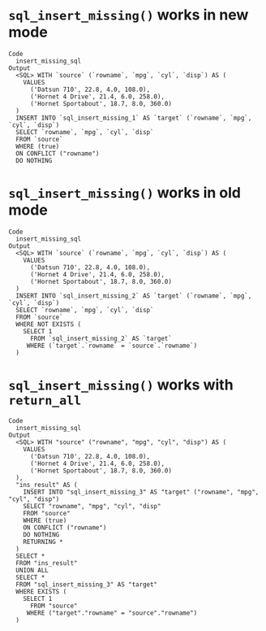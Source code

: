 # `sql_insert_missing()` works in new mode

    Code
      insert_missing_sql
    Output
      <SQL> WITH `source` (`rowname`, `mpg`, `cyl`, `disp`) AS (
        VALUES
          ('Datsun 710', 22.8, 4.0, 108.0),
          ('Hornet 4 Drive', 21.4, 6.0, 258.0),
          ('Hornet Sportabout', 18.7, 8.0, 360.0)
      )
      INSERT INTO `sql_insert_missing_1` AS `target` (`rowname`, `mpg`, `cyl`, `disp`)
      SELECT `rowname`, `mpg`, `cyl`, `disp`
      FROM `source`
      WHERE (true)
      ON CONFLICT ("rowname")
      DO NOTHING

# `sql_insert_missing()` works in old mode

    Code
      insert_missing_sql
    Output
      <SQL> WITH `source` (`rowname`, `mpg`, `cyl`, `disp`) AS (
        VALUES
          ('Datsun 710', 22.8, 4.0, 108.0),
          ('Hornet 4 Drive', 21.4, 6.0, 258.0),
          ('Hornet Sportabout', 18.7, 8.0, 360.0)
      )
      INSERT INTO `sql_insert_missing_2` AS `target` (`rowname`, `mpg`, `cyl`, `disp`)
      SELECT `rowname`, `mpg`, `cyl`, `disp`
      FROM `source`
      WHERE NOT EXISTS (
        SELECT 1
          FROM `sql_insert_missing_2` AS `target`
         WHERE (`target`.`rowname` = `source`.`rowname`)
      )

# `sql_insert_missing()` works with `return_all`

    Code
      insert_missing_sql
    Output
      <SQL> WITH "source" ("rowname", "mpg", "cyl", "disp") AS (
        VALUES
          ('Datsun 710', 22.8, 4.0, 108.0),
          ('Hornet 4 Drive', 21.4, 6.0, 258.0),
          ('Hornet Sportabout', 18.7, 8.0, 360.0)
      ),
      "ins_result" AS (
        INSERT INTO "sql_insert_missing_3" AS "target" ("rowname", "mpg", "cyl", "disp")
        SELECT "rowname", "mpg", "cyl", "disp"
        FROM "source"
        WHERE (true)
        ON CONFLICT ("rowname")
        DO NOTHING
        RETURNING *
      )
      SELECT *
      FROM "ins_result"
      UNION ALL
      SELECT *
      FROM "sql_insert_missing_3" AS "target"
      WHERE EXISTS (
        SELECT 1
          FROM "source"
         WHERE ("target"."rowname" = "source"."rowname")
      )

